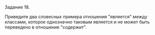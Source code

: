  Задание 18.

Приведите два словесных примера отношения "является" между классами, которое однозначно таковым является и не может быть переведено в отношение "содержит".